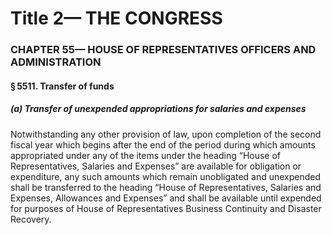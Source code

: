 
# Title 2— THE CONGRESS
### CHAPTER 55— HOUSE OF REPRESENTATIVES OFFICERS AND ADMINISTRATION
#### § 5511. Transfer of funds
##### (a) Transfer of unexpended appropriations for salaries and expenses

Notwithstanding any other provision of law, upon completion of the second fiscal year which begins after the end of the period during which amounts appropriated under any of the items under the heading “House of Representatives, Salaries and Expenses” are available for obligation or expenditure, any such amounts which remain unobligated and unexpended shall be transferred to the heading “House of Representatives, Salaries and Expenses, Allowances and Expenses” and shall be available until expended for purposes of House of Representatives Business Continuity and Disaster Recovery.
